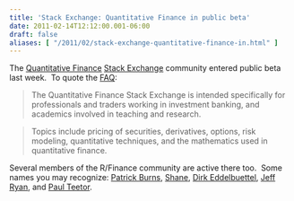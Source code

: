 ```yaml
---
title: 'Stack Exchange: Quantitative Finance in public beta'
date: 2011-02-14T12:12:00.001-06:00
draft: false
aliases: [ "/2011/02/stack-exchange-quantitative-finance-in.html" ]
---
```


The [Quantitative Finance](http://quant.stackexchange.com/) [Stack Exchange](http://stackexchange.com/) community entered public beta last week.  To quote the [FAQ](http://quant.stackexchange.com/faq):  

> The Quantitative Finance Stack Exchange is intended specifically for professionals and traders working in investment banking, and academics involved in teaching and research.

> Topics include pricing of securities, derivatives, options, risk modeling, quantitative techniques, and the mathematics used in quantitative finance.

Several members of the R/Finance community are active there too.  Some names you may recognize: [Patrick Burns](http://www.burns-stat.com/), [Shane](http://www.statalgo.com/), [Dirk Eddelbuettel](http://dirk.eddelbuettel.com/), [Jeff Ryan](http://www.lemnica.com/), and [Paul Teetor](http://quanttrader.info/public/).